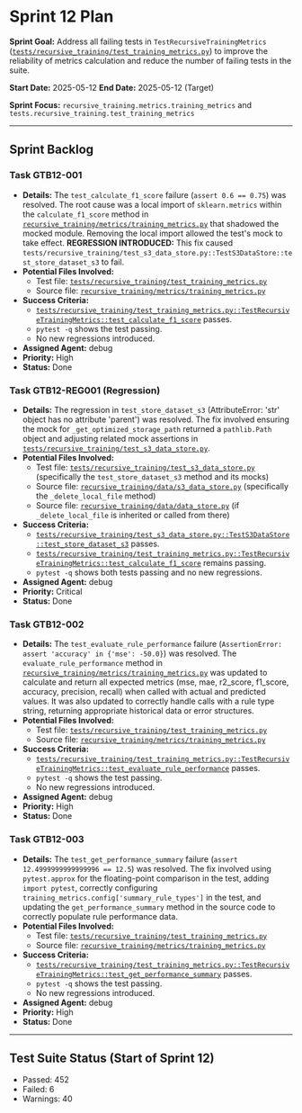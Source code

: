 # Sprint 12 Plan

**Sprint Goal:** Address all failing tests in `TestRecursiveTrainingMetrics` ([`tests/recursive_training/test_training_metrics.py`](tests/recursive_training/test_training_metrics.py)) to improve the reliability of metrics calculation and reduce the number of failing tests in the suite.

**Start Date:** 2025-05-12
**End Date:** 2025-05-12 (Target)

**Sprint Focus:** `recursive_training.metrics.training_metrics` and `tests.recursive_training.test_training_metrics`

---

## Sprint Backlog

### Task GTB12-001
*   **Details:** The `test_calculate_f1_score` failure (`assert 0.6 == 0.75`) was resolved. The root cause was a local import of `sklearn.metrics` within the `calculate_f1_score` method in [`recursive_training/metrics/training_metrics.py`](recursive_training/metrics/training_metrics.py) that shadowed the mocked module. Removing the local import allowed the test's mock to take effect. **REGRESSION INTRODUCED:** This fix caused `tests/recursive_training/test_s3_data_store.py::TestS3DataStore::test_store_dataset_s3` to fail.
*   **Potential Files Involved:**
    *   Test file: [`tests/recursive_training/test_training_metrics.py`](tests/recursive_training/test_training_metrics.py)
    *   Source file: [`recursive_training/metrics/training_metrics.py`](recursive_training/metrics/training_metrics.py)
*   **Success Criteria:**
    *   [`tests/recursive_training/test_training_metrics.py::TestRecursiveTrainingMetrics::test_calculate_f1_score`](tests/recursive_training/test_training_metrics.py) passes.
    *   `pytest -q` shows the test passing.
    *   No new regressions introduced.
*   **Assigned Agent:** debug
*   **Priority:** High
*   **Status:** Done

### Task GTB12-REG001 (Regression)
*   **Details:** The regression in `test_store_dataset_s3` (AttributeError: 'str' object has no attribute 'parent') was resolved. The fix involved ensuring the mock for `_get_optimized_storage_path` returned a `pathlib.Path` object and adjusting related mock assertions in [`tests/recursive_training/test_s3_data_store.py`](tests/recursive_training/test_s3_data_store.py).
*   **Potential Files Involved:**
    *   Test file: [`tests/recursive_training/test_s3_data_store.py`](tests/recursive_training/test_s3_data_store.py) (specifically the `test_store_dataset_s3` method and its mocks)
    *   Source file: [`recursive_training/data/s3_data_store.py`](recursive_training/data/s3_data_store.py) (specifically the `_delete_local_file` method)
    *   Source file: [`recursive_training/data/data_store.py`](recursive_training/data/data_store.py) (if `_delete_local_file` is inherited or called from there)
*   **Success Criteria:**
    *   [`tests/recursive_training/test_s3_data_store.py::TestS3DataStore::test_store_dataset_s3`](tests/recursive_training/test_s3_data_store.py) passes.
    *   [`tests/recursive_training/test_training_metrics.py::TestRecursiveTrainingMetrics::test_calculate_f1_score`](tests/recursive_training/test_training_metrics.py) remains passing.
    *   `pytest -q` shows both tests passing and no new regressions.
*   **Assigned Agent:** debug
*   **Priority:** Critical
*   **Status:** Done
### Task GTB12-002
*   **Details:** The `test_evaluate_rule_performance` failure (`AssertionError: assert 'accuracy' in {'mse': -50.0}`) was resolved. The `evaluate_rule_performance` method in [`recursive_training/metrics/training_metrics.py`](recursive_training/metrics/training_metrics.py) was updated to calculate and return all expected metrics (mse, mae, r2_score, f1_score, accuracy, precision, recall) when called with actual and predicted values. It was also updated to correctly handle calls with a rule type string, returning appropriate historical data or error structures.
*   **Potential Files Involved:**
    *   Test file: [`tests/recursive_training/test_training_metrics.py`](tests/recursive_training/test_training_metrics.py)
    *   Source file: [`recursive_training/metrics/training_metrics.py`](recursive_training/metrics/training_metrics.py)
*   **Success Criteria:**
    *   [`tests/recursive_training/test_training_metrics.py::TestRecursiveTrainingMetrics::test_evaluate_rule_performance`](tests/recursive_training/test_training_metrics.py) passes.
    *   `pytest -q` shows the test passing.
    *   No new regressions introduced.
*   **Assigned Agent:** debug
*   **Priority:** High
*   **Status:** Done

### Task GTB12-003
*   **Details:** The `test_get_performance_summary` failure (`assert 12.4999999999999996 == 12.5`) was resolved. The fix involved using `pytest.approx` for the floating-point comparison in the test, adding `import pytest`, correctly configuring `training_metrics.config['summary_rule_types']` in the test, and updating the `get_performance_summary` method in the source code to correctly populate rule performance data.
*   **Potential Files Involved:**
    *   Test file: [`tests/recursive_training/test_training_metrics.py`](tests/recursive_training/test_training_metrics.py)
    *   Source file: [`recursive_training/metrics/training_metrics.py`](recursive_training/metrics/training_metrics.py)
*   **Success Criteria:**
    *   [`tests/recursive_training/test_training_metrics.py::TestRecursiveTrainingMetrics::test_get_performance_summary`](tests/recursive_training/test_training_metrics.py) passes.
    *   `pytest -q` shows the test passing.
    *   No new regressions introduced.
*   **Assigned Agent:** debug
*   **Priority:** High
*   **Status:** Done

---

## Test Suite Status (Start of Sprint 12)

*   Passed: 452
*   Failed: 6
*   Warnings: 40